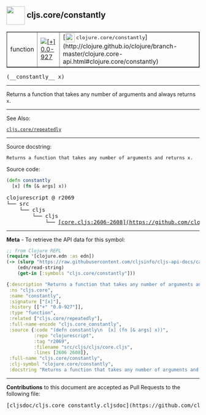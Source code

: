 ## <img width="48px" valign="middle" src="http://i.imgur.com/Hi20huC.png"> cljs.core/constantly

 <table border="1">
<tr>

<td>function</td>
<td><a href="https://github.com/cljsinfo/cljs-api-docs/tree/0.0-927"><img valign="middle" alt="[+] 0.0-927" src="https://img.shields.io/badge/+-0.0--927-lightgrey.svg"></a> </td>
<td>
[<img height="24px" valign="middle" src="http://i.imgur.com/1GjPKvB.png"> <samp>clojure.core/constantly</samp>](http://clojure.github.io/clojure/branch-master/clojure.core-api.html#clojure.core/constantly)
</td>
</tr>
</table>

 <samp>
(__constantly__ x)<br>
</samp>

---

Returns a function that takes any number of arguments and always returns `x`.

---


See Also:

[`cljs.core/repeatedly`](cljs.core_repeatedly.md)<br>

---

Source docstring:

```
Returns a function that takes any number of arguments and returns x.
```

Source code:

```clj
(defn constantly
  [x] (fn [& args] x))
```

 <pre>
clojurescript @ r2069
└── src
    └── cljs
        └── cljs
            └── <ins>[core.cljs:2606-2608](https://github.com/clojure/clojurescript/blob/r2069/src/cljs/cljs/core.cljs#L2606-L2608)</ins>
</pre>


---

__Meta__ - To retrieve the API data for this symbol:

```clj
;; from Clojure REPL
(require '[clojure.edn :as edn])
(-> (slurp "https://raw.githubusercontent.com/cljsinfo/cljs-api-docs/catalog/cljs-api.edn")
    (edn/read-string)
    (get-in [:symbols "cljs.core/constantly"]))
```

```clj
{:description "Returns a function that takes any number of arguments and always returns `x`.",
 :ns "cljs.core",
 :name "constantly",
 :signature ["[x]"],
 :history [["+" "0.0-927"]],
 :type "function",
 :related ["cljs.core/repeatedly"],
 :full-name-encode "cljs.core_constantly",
 :source {:code "(defn constantly\n  [x] (fn [& args] x))",
          :repo "clojurescript",
          :tag "r2069",
          :filename "src/cljs/cljs/core.cljs",
          :lines [2606 2608]},
 :full-name "cljs.core/constantly",
 :clj-symbol "clojure.core/constantly",
 :docstring "Returns a function that takes any number of arguments and returns x."}

```

---

__Contributions__ to this document are accepted as Pull Requests to the following file:

 <pre>
[cljsdoc/cljs.core_constantly.cljsdoc](https://github.com/cljsinfo/cljs-api-docs/blob/master/cljsdoc/cljs.core_constantly.cljsdoc)
</pre>

